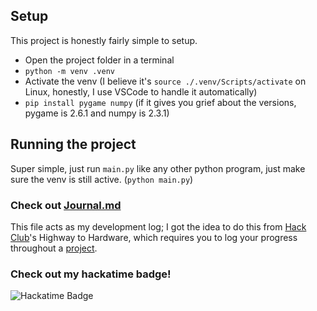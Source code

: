 ## Setup
This project is honestly fairly simple to setup.
- Open the project folder in a terminal
- `python -m venv .venv`
- Activate the venv (I believe it's `source ./.venv/Scripts/activate` on Linux, honestly, I use VSCode to handle it automatically)
- `pip install pygame numpy` (if it gives you grief about the versions, pygame is 2.6.1 and numpy is 2.3.1)

## Running the project
Super simple, just run `main.py` like any other python program, just make sure the venv is still active. (`python main.py`)

### Check out [Journal.md](JOURNAL.md)
This file acts as my development log; I got the idea to do this from [Hack Club](https://hackclub.com)'s Highway to Hardware, which requires you to log your progress throughout a [project](https://github.com/Westley-R/Spooky-1-Open-Wood-CNC/tree/main).

### Check out my hackatime badge!
![Hackatime Badge](https://github-readme-stats.hackclub.dev/api/wakatime?username=11204&api_domain=hackatime.hackclub.com&&custom_title=Hackatime+Stats&layout=compact&cache_seconds=0&langs_count=8&theme=midnight-purple)

